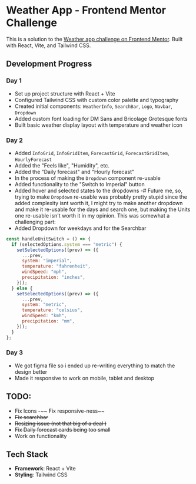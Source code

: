 # Weather App - Frontend Mentor Challenge

This is a solution to the [Weather app challenge on Frontend Mentor](https://www.frontendmentor.io/challenges/weather-app). Built with React, Vite, and Tailwind CSS.

## Development Progress

### Day 1

- Set up project structure with React + Vite
- Configured Tailwind CSS with custom color palette and typography
- Created initial components: `WeatherInfo`, `SearchBar`, `Logo`, `Navbar`, `Dropdown`
- Added custom font loading for DM Sans and Bricolage Grotesque fonts
- Built basic weather display layout with temperature and weather icon

### Day 2

- Added `InfoGrid`, `InfoGridItem`, `ForecastGrid`, `ForecastGridItem`, `HourlyForecast`
- Added the "Feels like", "Humidity", etc.
- Added the "Daily forecast" and "Hourly forecast"
- In the process of making the `Dropdown` component re-usable
- Added functionality to the "Switch to Imperial" button
- Added hover and selected states to the dropdowns
  -# Future me, so, trying to make `Dropdown` re-usable was probably pretty stupid since the added complexity isnt worth it, I might try to make another dropdown and make it re-usable for the days and search one, but making the Units one re-usable isn't worth it in my opinion.
  This was somewhat a challenging part:
- Added Dropdown for weekdays and for the Searchbar

```jsx
const handleUnitSwitch = () => {
  if (selectedOptions.system === "metric") {
    setSelectedOptions((prev) => ({
      ...prev,
      system: "imperial",
      temperature: "fahrenheit",
      windSpeed: "mph",
      precipitation: "inches",
    }));
  } else {
    setSelectedOptions((prev) => ({
      ...prev,
      system: "metric",
      temperature: "celsius",
      windSpeed: "kmh",
      precipitation: "mm",
    }));
  }
};
```

### Day 3

- We got figma file so i ended up re-writing everything to match the design better
- Made it responsive to work on mobile, tablet and desktop

## TODO:

- Fix Icons
  -~~ Fix responsive-ness~~
- ~~Fix searchbar~~
- ~~Resizing issue (not that big of a deal )~~
- ~~Fix Daily forecast cards being too small~~
- Work on functionality

## Tech Stack

- **Framework**: React + Vite
- **Styling**: Tailwind CSS
